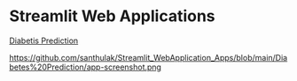 # Streamlit Web Applications

[Diabetis Prediction](https://github.com/santhulak/Streamlit_WebApplication_Apps/tree/main/Diabetes%20Prediction)

https://github.com/santhulak/Streamlit_WebApplication_Apps/blob/main/Diabetes%20Prediction/app-screenshot.png




